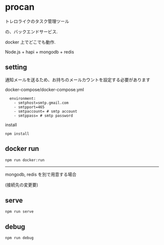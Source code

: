 # procan
トレロライクのタスク管理ツール

の、バックエンドサービス.

docker 上でどこでも動作.

Node.js + hapi + mongodb + redis

## setting
通知メールを送るため、お持ちのメールカウントを設定する必要があります

docker-compose/docker-compose.yml
```
  environment:
    - smtphost=smtp.gmail.com
    - smtpport=465
    - smtpaccount= # smtp account
    - smtppass= # smtp password
```

install
```
npm install
```

## docker run
```
npm run docker:run
```
---

mongodb, redis を別で用意する場合

(接続先の変更要)

## serve
```
npm run serve
```

## debug
```
npm run debug
```
